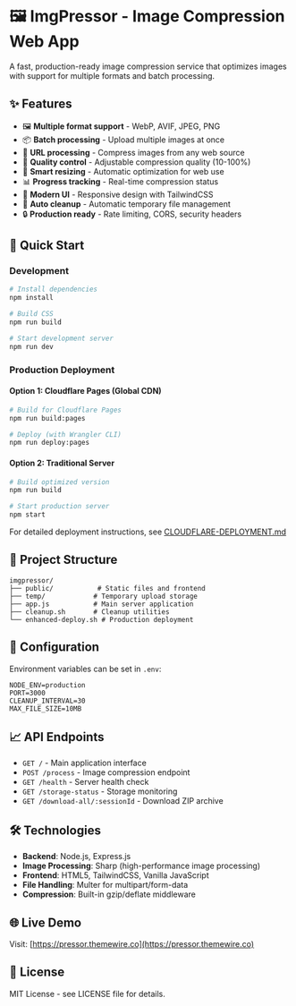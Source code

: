 # 🖼️ ImgPressor - Image Compression Web App

A fast, production-ready image compression service that optimizes images with support for multiple formats and batch processing.

## ✨ Features

- 🖼️ **Multiple format support** - WebP, AVIF, JPEG, PNG
- 📦 **Batch processing** - Upload multiple images at once
- 🔗 **URL processing** - Compress images from any web source
- 🎯 **Quality control** - Adjustable compression quality (10-100%)
- 📏 **Smart resizing** - Automatic optimization for web use
- 📊 **Progress tracking** - Real-time compression status
- 🎨 **Modern UI** - Responsive design with TailwindCSS
- 🧹 **Auto cleanup** - Automatic temporary file management
- 🔒 **Production ready** - Rate limiting, CORS, security headers

## 🚀 Quick Start

### Development
```bash
# Install dependencies
npm install

# Build CSS
npm run build

# Start development server
npm run dev
```

### Production Deployment

#### Option 1: Cloudflare Pages (Global CDN)
```bash
# Build for Cloudflare Pages
npm run build:pages

# Deploy (with Wrangler CLI)
npm run deploy:pages
```

#### Option 2: Traditional Server
```bash
# Build optimized version
npm run build

# Start production server  
npm start
```

For detailed deployment instructions, see [CLOUDFLARE-DEPLOYMENT.md](./CLOUDFLARE-DEPLOYMENT.md)

## 📁 Project Structure

```
imgpressor/
├── public/           # Static files and frontend
├── temp/            # Temporary upload storage
├── app.js           # Main server application
├── cleanup.sh       # Cleanup utilities
└── enhanced-deploy.sh # Production deployment
```

## 🔧 Configuration

Environment variables can be set in `.env`:

```env
NODE_ENV=production
PORT=3000
CLEANUP_INTERVAL=30
MAX_FILE_SIZE=10MB
```

## 📈 API Endpoints

- `GET /` - Main application interface
- `POST /process` - Image compression endpoint
- `GET /health` - Server health check
- `GET /storage-status` - Storage monitoring
- `GET /download-all/:sessionId` - Download ZIP archive

## 🛠️ Technologies

- **Backend**: Node.js, Express.js
- **Image Processing**: Sharp (high-performance image processing)
- **Frontend**: HTML5, TailwindCSS, Vanilla JavaScript
- **File Handling**: Multer for multipart/form-data
- **Compression**: Built-in gzip/deflate middleware

## 🌐 Live Demo

Visit: [https://pressor.themewire.co](https://pressor.themewire.co)

## 📄 License

MIT License - see LICENSE file for details.
